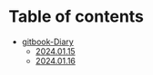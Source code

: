 # Table of contents

* [gitbook-Diary](README.md)
  * [2024.01.15](readme/2024.01.15.md)
  * [2024.01.16](readme/2024.01.16.md)
